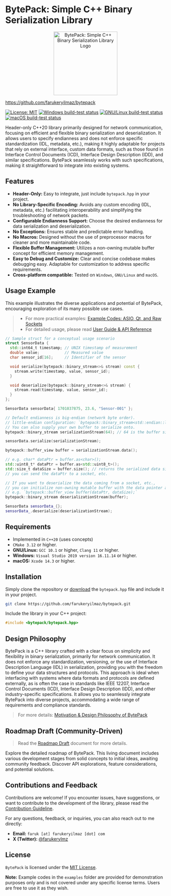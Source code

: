 # BytePack: Simple C++ Binary Serialization Library
<p align="center">
  <img src="doc/images/bytepack-logo.jpg" alt="BytePack: Simple C++ Binary Serialization Library Logo" width="200"/>
</p>

https://github.com/farukeryilmaz/bytepack

[![License: MIT](https://img.shields.io/badge/license-MIT-blue.svg)](https://github.com/farukeryilmaz/bytepack/blob/main/LICENSE)
[![Windows build-test status](https://github.com/farukeryilmaz/bytepack/actions/workflows/platform_windows.yml/badge.svg)](https://github.com/farukeryilmaz/bytepack/actions/workflows/platform_windows.yml)
[![GNU/Linux build-test status](https://github.com/farukeryilmaz/bytepack/actions/workflows/platform_gnu_linux.yml/badge.svg)](https://github.com/farukeryilmaz/bytepack/actions/workflows/platform_gnu_linux.yml)
[![macOS build-test status](https://github.com/farukeryilmaz/bytepack/actions/workflows/platform_macos.yml/badge.svg)](https://github.com/farukeryilmaz/bytepack/actions/workflows/platform_macos.yml)

Header-only C++20 library primarily designed for network communication, focusing on efficient and flexible binary serialization and deserialization. It allows users to specify endianness and does not enforce specific standardization (IDL, metadata, etc.), making it highly adaptable for projects that rely on external interface, custom data formats, such as those found in Interface Control Documents (ICD), Interface Design Description (IDD), and similar specifications. BytePack seamlessly works with such specifications, making it straightforward to integrate into existing systems.

## Features
- **Header-Only:** Easy to integrate, just include `bytepack.hpp` in your project.
- **No Library-Specific Encoding:** Avoids any custom encoding (IDL, metadata, etc.) facilitating interoperability and simplifying the troubleshooting of network packets.
- **Configurable Endianness Support:** Choose the desired endianness for data serialization and deserialization.
- **No Exceptions:** Ensures stable and predictable error handling.
- **No Macros:** Designed without the use of preprocessor macros for cleaner and more maintainable code.
- **Flexible Buffer Management:** Utilizes a non-owning mutable buffer concept for efficient memory management.
- **Easy to Debug and Customize:** Clear and concise codebase makes debugging easy. Adaptable for customization to address specific requirements.
- **Cross-platform compatible:** Tested on `Windows`, `GNU/Linux` and `macOS`.

## Usage Example
This example illustrates the diverse applications and potential of BytePack, encouraging exploration of its many possible use cases.
> * For more practical examples: [Example Codes: ASIO, Qt, and Raw Sockets](examples/README.md)  
> * For detailed usage, please read [User Guide & API Reference](doc/user_guide.md)

```cpp
// Sample struct for a conceptual usage scenario
struct SensorData {
  std::int64_t timestamp; // UNIX timestamp of measurement
  double value;           // Measured value
  char sensor_id[16];     // Identifier of the sensor

  void serialize(bytepack::binary_stream<>& stream) const {
    stream.write(timestamp, value, sensor_id);
  }

  void deserialize(bytepack::binary_stream<>& stream) {
    stream.read(timestamp, value, sensor_id);
  }
};

SensorData sensorData{ 1701037875, 23.6, "Sensor-001" };

// Default endianness is big-endian (network byte order).
// little-endian configuration: `bytepack::binary_stream<std::endian::little>`
// You can also supply your own buffer to serialize onto.
bytepack::binary_stream serializationStream(64); // 64 is the buffer size in bytes

sensorData.serialize(serializationStream);

bytepack::buffer_view buffer = serializationStream.data();

// e.g. char* dataPtr = buffer.as<char>();
std::uint8_t* dataPtr = buffer.as<std::uint8_t>();
std::size_t dataSize = buffer.size(); // returns the serialized data size in bytes
// you can send the dataPtr to a socket, etc.

// If you want to deserialize the data coming from a socket, etc.,
// you can initialize non-owning mutable buffer with the data pointer and size.
// e.g. `bytepack::buffer_view buffer(dataPtr, dataSize);`
bytepack::binary_stream deserializationStream(buffer);

SensorData sensorData_{};
sensorData_.deserialize(deserializationStream);
```

## Requirements
- Implemented in `C++20` (uses concepts)
- `CMake 3.12` or higher.
- **GNU/Linux:** `GCC 10.1` or higher, `Clang 11` or higher.
- **Windows:** `Visual Studio 2019 version 16.11.14` or higher.
- **macOS:** `Xcode 14.3` or higher.

## Installation
Simply clone the repository or [download](https://github.com/farukeryilmaz/bytepack/blob/main/include/bytepack/bytepack.hpp) the `bytepack.hpp` file and include it in your project.
```bash
git clone https://github.com/farukeryilmaz/bytepack.git
```
Include the library in your C++ project:
```cpp
#include <bytepack/bytepack.hpp>
```

## Design Philosophy
BytePack is a C++ library crafted with a clear focus on simplicity and flexibility in binary serialization, primarily for network communication. It does not enforce any standardization, versioning, or the use of Interface Description Language (IDL) in serialization, providing you with the freedom to define your data structures and protocols. This approach is ideal when interfacing with systems where data formats and protocols are defined externally, as is often the case in standards like IEEE 12207, Interface Control Documents (ICD), Interface Design Description (IDD), and other industry-specific specifications. It allows you to seamlessly integrate BytePack into diverse projects, accommodating a wide range of requirements and compliance standards.
> For more details: [Motivation & Design Philosophy of BytePack](doc/design_philosophy.md)

## Roadmap Draft (Community-Driven)
> Read the [Roadmap Draft](doc/roadmap_draft.md) document for more details.

Explore the detailed roadmap of BytePack. This living document includes various development stages from solid concepts to initial ideas, awaiting community feedback. Discover API explorations, feature considerations, and potential solutions.

## Contributions and Feedback
Contributions are welcome! If you encounter issues, have suggestions, or want to contribute to the development of the library, please read the [Contribution Guideline](CONTRIBUTING.md).

For any questions, feedback, or inquiries, you can also reach out to me directly:
- **Email:** `faruk [at] farukeryilmaz [dot] com`
- **X (Twitter):** [@farukerylmz](https://twitter.com/farukerylmz)

## License
`BytePack` is licensed under the [MIT License](https://github.com/farukeryilmaz/bytepack/blob/main/LICENSE).

**Note:** Example codes in the `examples` folder are provided for demonstration purposes only and is not covered under any specific license terms. Users are free to use it as they wish.